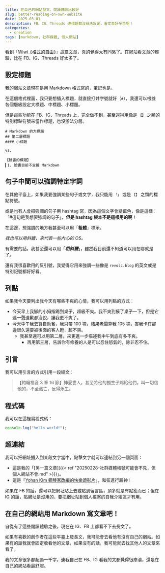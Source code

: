 ```yaml
---
title: 在自己的網站發文，閱讀體驗比較好
slug: better-reading-on-own-website
date: 2025-03-01
description: FB、IG、Threads 連標題都沒辦法設定，看文章好辛苦啊！
categories:
  - creation
tags: [markdown, 社群媒體, 個人網站]
---
```


看到「[Wiwi《格式的自由》](https://wiwi.blog/blog/freedom-to-format)」這篇文章，真的覺得太有同感了。在網站看文章的體驗，比在 FB、IG、Threads 好太多了。

## 設定標題

我的網站文章現在是用 Markdown 格式寫的，筆記也是。

在這個格式裡面，我只要想插入標題，就直接打井字號就好（`#`），我還可以根據各個層級設定大標題、中標題、小標題。

但是這些功能在 FB、IG、Threads 上，完全做不到，甚至還得用像是 `【】` 之類的特別標點符號來當作標題，也沒辦法分層。

```
# Markdown 的大標題
## 第二層標題
#### 小標題

vs.

【臉書的標題】
▎1. 臉書目前不支援 Markdown
```

## 句子中間可以強調特定字詞

在其他平臺上，如果我要強調某些句子或文字，我只能用 `「」` 或是 `【】` 之類的標點符號。

或是也有人會把強調的句子用 hashtag 寫，因為這個文字會變藍色，像是這樣：「#這句是我想要強調的句子」，**但是 hashtag 根本不是這樣用的啊**！

在這邊，想強調的地方我甚至可以用「**粗體**」標示。

_我也可以用斜體，來代表一些內心的 OS。_

有需要的話，我甚至還可以用「**_粗斜體_**」，雖然我目前還不知道可以用在哪就是了。

還有我很喜歡用的反引號，我覺得它用來強調一些像是 `revolc.blog` 的英文或是特別記號都好好看。

## 列點

如果我今天要列出我今天有哪些不爽的心情，我可以用列點的方式：

- 今天早上我腳的小拇指踢到桌子，超級不爽。我不爽到揍了桌子一下，但是它連一聲道歉都沒說，讓我更不爽了。
- 今天中午我去買自助餐，我只帶 100 塊，結果老闆算我 105 塊，害我卡在那邊很久還要被後面的客人瞪，超不爽。
  - 我甚至還可以用第二層，來更進一步描述我中午到底有多不爽。
    - 再用第三層，告訴你有修養的人是可以忍住怒氣的，除非忍不住。

## 引言

我可以用引言的方式引用一段經文：

> 【約翰福音 3 章 16 節】神愛世人，甚至將他的獨生子賜給他們，叫一切信他的，不至滅亡，反得永生。

## 程式碼

我可以在這裡寫程式碼：

```javascript
console.log("hello world!");
```

## 超連結

我可以把網址插入到某段文字當中，點擊文字就可以連結到另一個頁面：

- 這是我的「[另一篇文章]({{< ref "20250228-社群媒體帳號可能會不見，但個人網站不會.md" >}})」。
- 這是「[Yohan Kim 鋼琴家改編的快樂頌影片](https://www.youtube.com/watch?v=E3l4BeBWltk)」，和弦進行超神！

如果在 FB 的話，還可以把網址貼上去或貼到留言區，頂多就是有點亂而已；但在 IG 的話，貼網址是沒用的，要把網址貼到個人檔案的自我介紹區才有用。

## 在自己的網站用 Markdown 寫文章吧！

自從有了這些閱讀體驗之後，現在在 IG、FB 上都看不下去長文了。

如果有喜歡的創作者在這些平臺上發長文，我可能會去看他有沒有自己的網站。如果有的話我就會固定收看他的文章，如果沒有的話，我可能就去找其他人的文章來看了。

我的文章很多都超過一千字，連我自己在 FB、IG 看我的文都覺得很崩潰，還是在自己的網站看最舒服。
